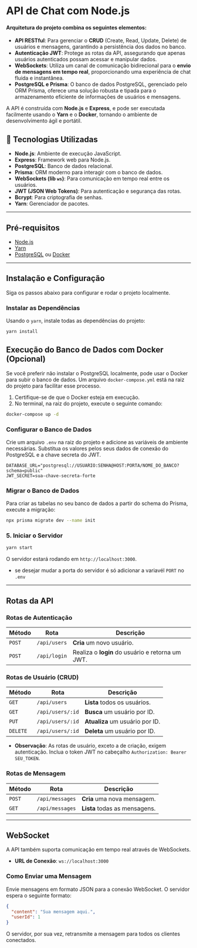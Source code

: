 # API de Chat com Node.js

 #### Arquitetura do projeto combina os seguintes elementos:

* **API RESTful**: Para gerenciar o **CRUD** (Create, Read, Update, Delete) de usuários e mensagens, garantindo a persistência dos dados no banco.
* **Autenticação JWT**: Protege as rotas da API, assegurando que apenas usuários autenticados possam acessar e manipular dados.
* **WebSockets**: Utiliza um canal de comunicação bidirecional para o **envio de mensagens em tempo real**, proporcionando uma experiência de chat fluida e instantânea.
* **PostgreSQL e Prisma**: O banco de dados PostgreSQL, gerenciado pelo ORM Prisma, oferece uma solução robusta e tipada para o armazenamento eficiente de informações de usuários e mensagens.

A  API é construída com **Node.js** e **Express**, e pode ser executada facilmente usando o **Yarn** e o **Docker**, tornando o ambiente de desenvolvimento ágil e portátil.

## 🚀 Tecnologias Utilizadas

* **Node.js**: Ambiente de execução JavaScript.
* **Express**: Framework web para Node.js.
* **PostgreSQL**: Banco de dados relacional.
* **Prisma**: ORM moderno para interagir com o banco de dados.
* **WebSockets (lib `ws`)**: Para comunicação em tempo real entre os usuários.
* **JWT (JSON Web Tokens)**: Para autenticação e segurança das rotas.
* **Bcrypt**: Para criptografia de senhas.
* **Yarn**: Gerenciador de pacotes.

---

##  Pré-requisitos


* [Node.js](https://nodejs.org/en/)
* [Yarn](https://yarnpkg.com/)
* [PostgreSQL](https://www.postgresql.org/) ou [Docker](https://www.docker.com/)


---

##  Instalação e Configuração

Siga os passos abaixo para configurar e rodar o projeto localmente.

### Instalar as Dependências

Usando o `yarn`, instale todas as dependências do projeto:

```bash
yarn install
```

##  Execução do Banco de Dados com Docker (Opcional)

Se você preferir não instalar o PostgreSQL localmente, pode usar o Docker para subir o banco de dados. Um arquivo `docker-compose.yml` está na raiz do projeto para facilitar esse processo.

1.  Certifique-se de que o Docker esteja em execução.
2.  No terminal, na raiz do projeto, execute o seguinte comando:

```bash
docker-compose up -d
```

###  Configurar o Banco de Dados

Crie um arquivo `.env` na raiz do projeto e adicione as variáveis de ambiente necessárias. Substitua os valores pelos seus dados de conexão do PostgreSQL e a chave secreta do JWT.

```env
DATABASE_URL="postgresql://USUARIO:SENHA@HOST:PORTA/NOME_DO_BANCO?schema=public"
JWT_SECRET=sua-chave-secreta-forte
```

### Migrar o Banco de Dados

Para criar as tabelas no seu banco de dados a partir do schema do Prisma, execute a migração:

```bash
npx prisma migrate dev --name init
```

### 5\. Iniciar o Servidor

```bash
yarn start
```

O servidor estará rodando em `http://localhost:3000`.
- se desejar mudar a porta do servidor é só adicionar a variavél `PORT` no `.env`

-----

## Rotas da API

### Rotas de Autenticação

| Método | Rota               | Descrição                 |
| ------ | ------------------ | ------------------------- |
| `POST` | `/api/users`       | **Cria** um novo usuário. |
| `POST` | `/api/login`       | Realiza o **login** do usuário e retorna um JWT. |

### Rotas de Usuário (CRUD)

| Método | Rota               | Descrição                        |
| ------ | ------------------ | -------------------------------- |
| `GET`  | `/api/users`       | **Lista** todos os usuários.     |
| `GET`  | `/api/users/:id`   | **Busca** um usuário por ID.     |
| `PUT`  | `/api/users/:id`   | **Atualiza** um usuário por ID.  |
| `DELETE`| `/api/users/:id`   | **Deleta** um usuário por ID.    |

  * **Observação**: As rotas de usuário, exceto a de criação, exigem autenticação. Inclua o token JWT no cabeçalho `Authorization: Bearer SEU_TOKEN`.

### Rotas de Mensagem

| Método | Rota               | Descrição                        |
| ------ | ------------------ | -------------------------------- |
| `POST` | `/api/messages`    | **Cria** uma nova mensagem.      |
| `GET`  | `/api/messages`    | **Lista** todas as mensagens.    |

-----

## WebSocket

A API também suporta comunicação em tempo real através de WebSockets.

  * **URL de Conexão**: `ws://localhost:3000`

### Como Enviar uma Mensagem

Envie mensagens em formato JSON para a conexão WebSocket. O servidor espera o seguinte formato:

```json
{
  "content": "Sua mensagem aqui.",
  "userId": 1
}
```

O servidor, por sua vez, retransmite a mensagem para todos os clientes conectados.


